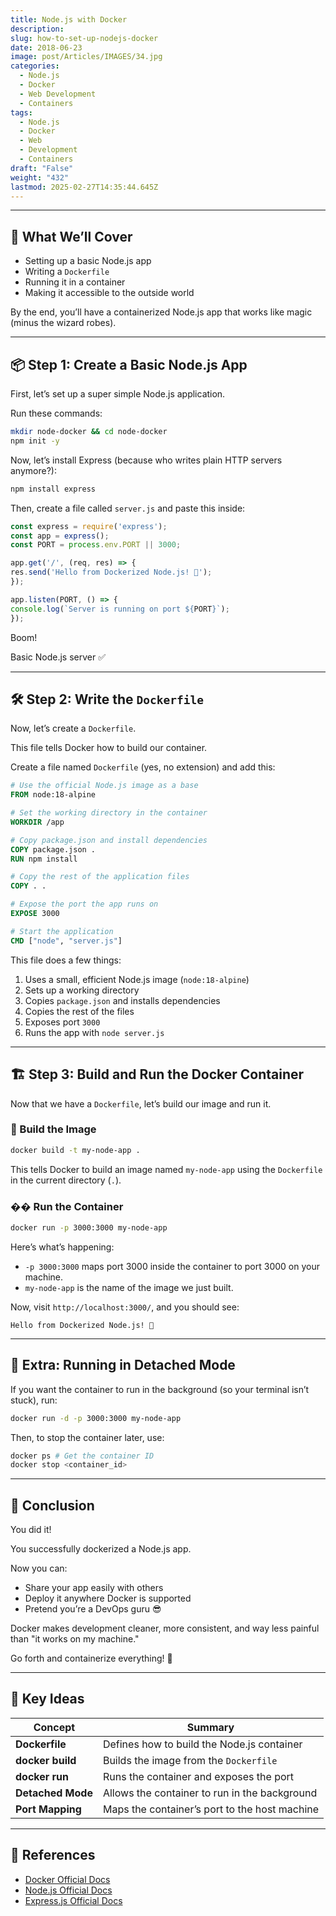 ```yaml
---
title: Node.js with Docker
description: 
slug: how-to-set-up-nodejs-docker
date: 2018-06-23
image: post/Articles/IMAGES/34.jpg
categories:
  - Node.js
  - Docker
  - Web Development
  - Containers
tags:
  - Node.js
  - Docker
  - Web
  - Development
  - Containers
draft: "False"
weight: "432"
lastmod: 2025-02-27T14:35:44.645Z
---
```

***

## 🎯 What We’ll Cover

* Setting up a basic Node.js app
* Writing a `Dockerfile`
* Running it in a container
* Making it accessible to the outside world

By the end, you’ll have a containerized Node.js app that works like magic (minus the wizard robes).

***

## 📦 Step 1: Create a Basic Node.js App

First, let’s set up a super simple Node.js application.

Run these commands:

```sh
mkdir node-docker && cd node-docker
npm init -y
```

Now, let’s install Express (because who writes plain HTTP servers anymore?):

```sh
npm install express
```

Then, create a file called `server.js` and paste this inside:

```js
const express = require('express');
const app = express();
const PORT = process.env.PORT || 3000;

app.get('/', (req, res) => {
res.send('Hello from Dockerized Node.js! 🚀');
});

app.listen(PORT, () => {
console.log(`Server is running on port ${PORT}`);
});
```

Boom!

Basic Node.js server ✅

***

## 🛠 Step 2: Write the `Dockerfile`

Now, let’s create a `Dockerfile`.

This file tells Docker how to build our container.

Create a file named `Dockerfile` (yes, no extension) and add this:

```Dockerfile
# Use the official Node.js image as a base
FROM node:18-alpine

# Set the working directory in the container
WORKDIR /app

# Copy package.json and install dependencies
COPY package.json .
RUN npm install

# Copy the rest of the application files
COPY . .

# Expose the port the app runs on
EXPOSE 3000

# Start the application
CMD ["node", "server.js"]
```

This file does a few things:

1. Uses a small, efficient Node.js image (`node:18-alpine`)
2. Sets up a working directory
3. Copies `package.json` and installs dependencies
4. Copies the rest of the files
5. Exposes port `3000`
6. Runs the app with `node server.js`

***

## 🏗 Step 3: Build and Run the Docker Container

Now that we have a `Dockerfile`, let’s build our image and run it.

### 🔨 Build the Image

```sh
docker build -t my-node-app .
```

This tells Docker to build an image named `my-node-app` using the `Dockerfile` in the current directory (`.`).

### �� Run the Container

```sh
docker run -p 3000:3000 my-node-app
```

Here’s what’s happening:

* `-p 3000:3000` maps port 3000 inside the container to port 3000 on your machine.
* `my-node-app` is the name of the image we just built.

Now, visit `http://localhost:3000/`, and you should see:

```
Hello from Dockerized Node.js! 🚀
```

***

## 🐳 Extra: Running in Detached Mode

If you want the container to run in the background (so your terminal isn’t stuck), run:

```sh
docker run -d -p 3000:3000 my-node-app
```

Then, to stop the container later, use:

```sh
docker ps # Get the container ID
docker stop <container_id>
```

***

## 🎉 Conclusion

You did it!

You successfully dockerized a Node.js app.

Now you can:

* Share your app easily with others
* Deploy it anywhere Docker is supported
* Pretend you’re a DevOps guru 😎

Docker makes development cleaner, more consistent, and way less painful than "it works on my machine."

Go forth and containerize everything! 🚀

***

## 📌 Key Ideas

| Concept           | Summary                                       |
| ----------------- | --------------------------------------------- |
| **Dockerfile**    | Defines how to build the Node.js container    |
| **docker build**  | Builds the image from the `Dockerfile`        |
| **docker run**    | Runs the container and exposes the port       |
| **Detached Mode** | Allows the container to run in the background |
| **Port Mapping**  | Maps the container’s port to the host machine |

***

## 🔗 References

* [Docker Official Docs](https://docs.docker.com/)
* [Node.js Official Docs](https://nodejs.org/en/docs/)
* [Express.js Official Docs](https://expressjs.com/)
